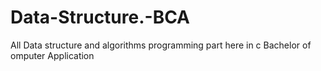 # Data-Structure.-BCA
All Data structure and algorithms programming part here in c 
Bachelor of omputer Application 